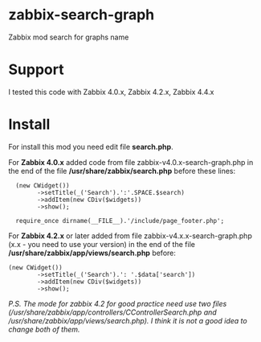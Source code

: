 # zabbix-search-graph
Zabbix mod search for graphs name

# Support

I tested this code with Zabbix 4.0.x, Zabbix 4.2.x, Zabbix 4.4.x

# Install

For install this mod you need edit file **search.php**.

For **Zabbix 4.0.x** added code from file zabbix-v4.0.x-search-graph.php in the end of the file **/usr/share/zabbix/search.php** before these lines:
```
  (new CWidget())
		->setTitle(_('Search').':'.SPACE.$search)
		->addItem(new CDiv($widgets))
		->show();

  require_once dirname(__FILE__).'/include/page_footer.php';
```
For **Zabbix 4.2.x** or later added from file zabbix-v4.x.x-search-graph.php (x.x - you need to use your version) in the end of the file **/usr/share/zabbix/app/views/search.php** before:
```
(new CWidget())
        ->setTitle(_('Search').': '.$data['search'])
        ->addItem(new CDiv($widgets))
        ->show();
```
*P.S. The mode for zabbix 4.2 for good practice need use two files (/usr/share/zabbix/app/controllers/CControllerSearch.php and /usr/share/zabbix/app/views/search.php). I think it is not a good idea to change both of them.*
